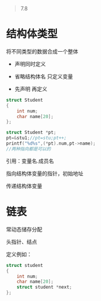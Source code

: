 > 7.8

# 结构体类型

将不同类型的数据合成一个整体

+ 声明同时定义

+ 省略结构体名 只定义变量

+ 先声明 再定义

```c
struct Student
{
    int num;
    char name[20];
};

struct Student *pt;
pt=&stu1;//pt=stu;pt++;
printf("%d%s",(*pt).num,pt->name);
//两种指向都是可以的
```

引用：变量名.成员名

指向结构体变量的指针，初始地址

传递结构体变量

# 链表

常动态储存分配

头指针、结点

定义例如：

```c
struct student
{
    int num;
    char name[20];
    struct student *next;
};
```


